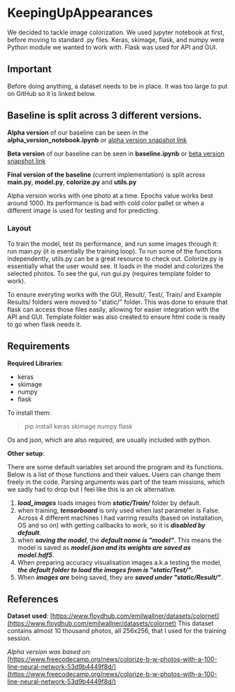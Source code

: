 # KeepingUpAppearances

We decided to tackle image colorization.
We used jupyter notebook at first, before moving to standard .py files.
Keras, skimage, flask, and numpy were Python module we wanted to work with.
Flask was used for API and GUI.

## Important

Before doing anything, a dataset needs to be in place.
It was too large to put on GitHub so it is linked below.

## Baseline is split across 3 different versions.

**Alpha version** of our baseline can be seen in the **alpha_version_notebook.ipynb** or [alpha version snapshot link](https://github.com/CRTeaching/KeepingUpAppearances/tree/f89ff1f90edf0af6ead71c54af3c7d3c62bce2a2)

**Beta version** of our baseline can be seen in **baseline.ipynb** or [beta version snapshot link](https://github.com/CRTeaching/KeepingUpAppearances/tree/dd3ce7c1b8434ff19dcaf7e0a3eafae702719e9f)

**Final version of the baseline** (current implementation) is split across **main.py**, **model.py**, **colorize.py** and **utils.py**

Alpha version works with one photo at a time. Epochs value works best around 1000.
Its performance is bad with cold color pallet or when a different image is used for testing and for predicting.

### Layout

To train the model, test its performance, and run some images through it: run main.py (it is esentially the training loop).
To run some of the functions independently, utils.py can be a great resource to check out.
Colorize.py is essentially what the user would see. It loads in the model and colorizes the selected photos.
To see the gui, run gui.py (requires template folder to work).

To ensure everyting works with the GUI, Result/, Test/, Train/ and Example Results/ folders were moved to "static/" folder. This was done to ensure that flask can access those files easily, allowing for easier integration with the API and GUI. Template folder was also created to ensure html code is ready to go when flask needs it.

## Requirements

**Required Libraries**:

- keras
- skimage
- numpy
- flask

To install them:
> pip install keras skimage numpy flask

Os and json, which are also required, are usually included with python.

**Other setup**:

There are some default variables set around the program and its functions. Below is a list of those functions and their values. Users can change them freely in the code. Parsing arguments was part of the team missions, which we sadly had to drop but I feel like this is an ok alternative.

1. ***load_images*** loads images from ***static/Train/*** folder by default.
2. when training, ***tensorboard*** is only used when last parameter is False. Across 4 different machines I had varring results (based on installation, OS and so on) with getting callbacks to work, so it is ***disabled by default***.
3. when ***saving the model***, the ***default name is "model"***. This means the model is saved as ***model.json and its weights are saved as model.hdf5***.
4. When preparing accuracy visualisation images a.k.a testing the model, ***the default folder to load the images from is "static/Test/"***.
5. When ***images are*** being saved, they are ***saved under "static/Result/"***.

## References

**Dataset used**:
[https://www.floydhub.com/emilwallner/datasets/colornet](https://www.floydhub.com/emilwallner/datasets/colornet)
This dataset contains almost 10 thousand photos, all 256x256, that I used for the training session.

*Alpha version was based on*:
[https://www.freecodecamp.org/news/colorize-b-w-photos-with-a-100-line-neural-network-53d9b4449f8d/](https://www.freecodecamp.org/news/colorize-b-w-photos-with-a-100-line-neural-network-53d9b4449f8d/)
